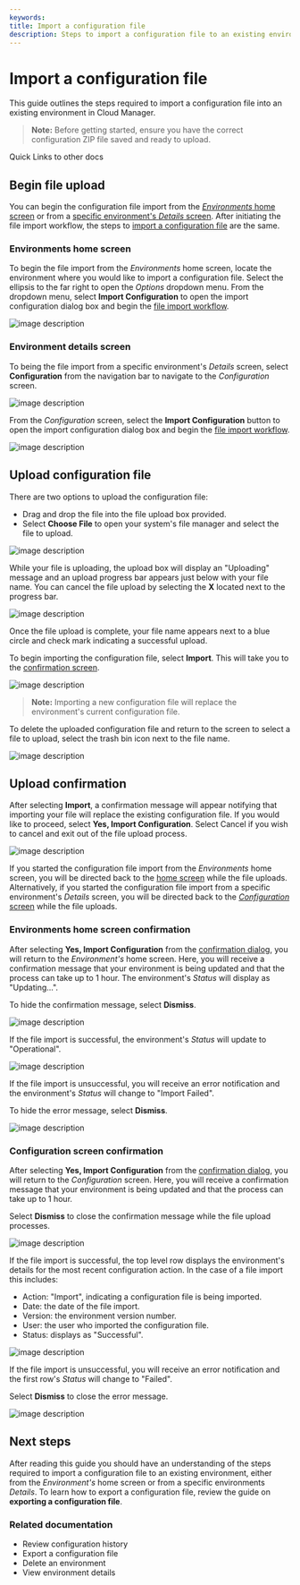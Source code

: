 ```yaml
---
keywords:
title: Import a configuration file
description: Steps to import a configuration file to an existing environment
---
```

# Import a configuration file

This guide outlines the steps required to import a configuration file into an existing environment in Cloud Manager. 

> **Note:** Before getting started, ensure you have the correct configuration ZIP file saved and ready to upload.

Quick Links to other docs

## Begin file upload

You can begin the configuration file import from the [*Environments* home screen](#environments-home-screen) or from a [specific environment's *Details* screen](#environment-details-screen). After initiating the file import workflow, the steps to [import a configuration file](#upload-configuration-file) are the same.

### Environments home screen

To begin the file import from the *Environments* home screen, locate the environment where you would like to import a configuration file. Select the ellipsis to the far right to open the *Options* dropdown menu. From the dropdown menu, select **Import Configuration** to open the import configuration dialog box and begin the [file import workflow](#upload-configuration-file).

![image description](environments/environment-overview/images/import-configuration.png)

### Environment details screen

To being the file import from a specific environment's *Details* screen, select **Configuration** from the navigation bar to navigate to the *Configuration* screen.

![image description](environments/environment-overview/images/import-env-details-screen.png)

From the *Configuration* screen, select the **Import Configuration** button to open the import configuration dialog box and begin the [file import workflow](#upload-configuration-file).

![image description](environments/environment-overview/images/import-config-button.png)

## Upload configuration file

There are two options to upload the configuration file:

- Drag and drop the file into the file upload box provided.
- Select **Choose File** to open your system's file manager and select the file to upload.

![image description](environments/environment-overview/images/import-dialog.png)

While your file is uploading, the upload box will display an "Uploading" message and an upload progress bar appears just below with your file name. You can cancel the file upload by selecting the **X** located next to the progress bar.

![image description](environments/environment-overview/images/import-uploading.png)

Once the file upload is complete, your file name appears next to a blue circle and check mark indicating a successful upload.

To begin importing the configuration file, select **Import**. This will take you to the [confirmation screen](#upload-confirmation).

![image description](environments/environment-overview/images/import-successful-upload.png)

> **Note:** Importing a new configuration file will replace the environment's current configuration file.

To delete the uploaded configuration file and return to the screen to select a file to upload, select the trash bin icon next to the file name.

![image description](environments/environment-overview/images/import-delete-upload.png)

## Upload confirmation 

After selecting **Import**, a confirmation message will appear notifying that importing your file will replace the existing configuration file. If you would like to proceed, select **Yes, Import Configuration**. Select Cancel if you wish to cancel and exit out of the file upload process.

![image description](environments/environment-overview/images/import-confirm.png)

If you started the configuration file import from the *Environments* home screen, you will be directed back to the [home screen](#environments-home-screen-confirmation) while the file uploads. Alternatively, if you started the configuration file import from a specific environment's *Details* screen, you will be directed back to the [*Configuration* screen](#configuration-screen-confirmation) while the file uploads.

### Environments home screen confirmation

After selecting **Yes, Import Configuration** from the [confirmation dialog](#upload-confirmation), you will return to the *Environment's* home screen. Here, you will receive a confirmation message that your environment is being updated and that the process can take up to 1 hour. The environment's *Status* will display as "Updating...".

To hide the confirmation message, select **Dismiss**.

![image description](environments/environment-overview/images/import-updating.png)

If the file import is successful, the environment's *Status* will update to "Operational".

![image description](environments/environment-overview/images/import-operational.png)

If the file import is unsuccessful, you will receive an error notification and the environment's *Status* will change to "Import Failed".

To hide the error message, select **Dismiss**.

![image description](environments/environment-overview/images/import-failed.png)

### Configuration screen confirmation

After selecting **Yes, Import Configuration** from the [confirmation dialog](#upload-confirmation), you will return to the *Configuration* screen. Here, you will receive a confirmation message that your environment is being updated and that the process can take up to 1 hour.

Select **Dismiss** to close the confirmation message while the file upload processes.

![image description](environments/environment-overview/images/import-envdetails-uploading.png)

If the file import is successful, the top level row displays the environment's details for the most recent configuration action. In the case of a file import this includes:

- Action: "Import", indicating a configuration file is being imported.
- Date: the date of the file import.
- Version: the environment version number.
- User: the user who imported the configuration file.
- Status: displays as "Successful".

![image description](environments/environment-overview/images/import-envdeatails-success.png)

If the file import is unsuccessful, you will receive an error notification and the first row's *Status* will change to "Failed".

Select **Dismiss** to close the error message.

![image description](environments/environment-overview/images/import-envdetails-error.png)

## Next steps

After reading this guide you should have an understanding of the steps required to import a configuration file to an existing environment, either from the *Environment's* home screen or from a specific environments *Details*. To learn how to export a configuration file, review the guide on **exporting a configuration file**.

### Related documentation

- Review configuration history
- Export a configuration file
- Delete an environment
- View environment details
